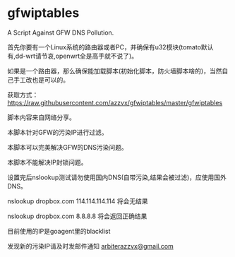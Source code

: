 gfwiptables
===========

A Script Against GFW DNS Pollution.

首先你要有一个Linux系统的路由器或者PC，并确保有u32模块(tomato默认有,dd-wrt请节哀,openwrt全是高手就不说了)。

如果是一个路由器，那么确保能加载脚本(初始化脚本，防火墙脚本啥的)，当然自己手工改也是可以的。

获取方式：https://raw.githubusercontent.com/azzvx/gfwiptables/master/gfwiptables

脚本内容来自网络分享。

本脚本针对GFW的污染IP进行过滤。

本脚本可以完美解决GFW的DNS污染问题。

本脚本不能解决IP封锁问题。

设置完后nslookup测试请勿使用国内DNS(自带污染,结果会被过滤)，应使用国外DNS。

nslookup dropbox.com 114.114.114.114 将会无结果

nslookup dropbox.com 8.8.8.8 将会返回正确结果

目前使用的IP是goagent里的blacklist

发现新的污染IP请及时发邮件通知 arbiterazzvx@gmail.com
